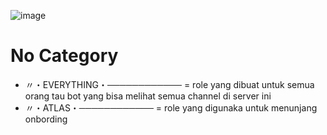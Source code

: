 ![image](https://github.com/osiic/atlantis-report/assets/96474947/7b8cdd6e-e1c4-4135-aa6f-f67508cb811c)

# No Category
- 〃・EVERYTHING・──────────── = role yang dibuat untuk semua orang tau bot yang bisa melihat semua channel di server ini
- 〃・ATLAS・──────────── = role yang digunaka untuk menunjang onbording
